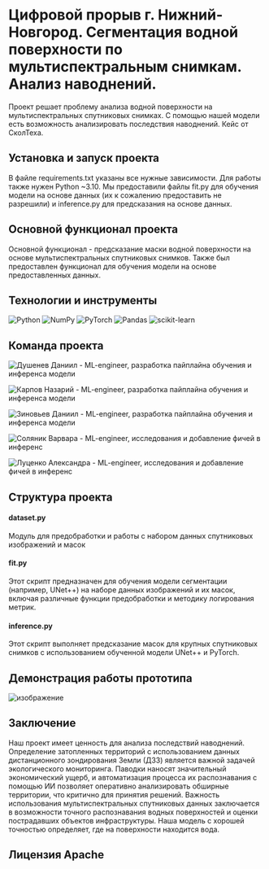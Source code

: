 # Цифровой прорыв г. Нижний-Новгород. Сегментация водной поверхности по мультиспектральным снимкам. Анализ наводнений.

Проект решает проблему анализа водной поверхности на мультиспектральных спутниковых снимках. С помощью нашей модели есть возможность анализировать последствия наводнений. Кейс от СколТеха.

## Установка и запуск проекта
В файле requirements.txt указаны все нужные зависимости. Для работы также нужен Python ~3.10. Мы предоставили файлы fit.py для обучения модели на основе данных (их к сожалению предоставить не разрешили) и inference.py для предсказания на основе данных.

## Основной функционал проекта
Основной функционал - предсказание маски водной поверхности на основе мультиспектральных спутниковых снимков. Также был предоставлен функционал для обучения модели на основе предоставленных данных.

## Технологии и инструменты
![Python](https://img.shields.io/badge/python-3670A0?style=for-the-badge&logo=python&logoColor=ffdd54)
![NumPy](https://img.shields.io/badge/numpy-%23013243.svg?style=for-the-badge&logo=numpy&logoColor=white)
![PyTorch](https://img.shields.io/badge/PyTorch-%23EE4C2C.svg?style=for-the-badge&logo=PyTorch&logoColor=white)
![Pandas](https://img.shields.io/badge/pandas-%23150458.svg?style=for-the-badge&logo=pandas&logoColor=white)
![scikit-learn](https://img.shields.io/badge/scikit--learn-%23F7931E.svg?style=for-the-badge&logo=scikit-learn&logoColor=white)

## Команда проекта
![Душенев Даниил](https://github.com/daniil-dushenev) - ML-engineer, разработка пайплайна обучения и инференса модели

![Карпов Назарий](https://github.com/nazar-karpov) - ML-engineer, разработка пайплайна обучения и инференса модели

![Зиновьев Даниил](https://github.com/Tanjiro00) - ML-engineer, разработка пайплайна обучения и инференса модели

![Соляник Варвара](https://github.com/var-solyanik) - ML-engineer, исследования и добавление фичей в инференс

![Луценко Александра](https://github.com/Lutsenko12) - ML-engineer, исследования и добавление фичей в инференс

## Структура проекта
#### dataset.py
Модуль для предобработки и работы с набором данных спутниковых изображений и масок

#### fit.py
Этот скрипт предназначен для обучения модели сегментации (например, UNet++) на наборе данных изображений и их масок, включая различные функции предобработки и методику логирования метрик.

#### inference.py
Этот скрипт выполняет предсказание масок для крупных спутниковых снимков с использованием обученной модели UNet++ и PyTorch.

## Демонстрация работы прототипа
![изображение](https://github.com/user-attachments/assets/d7683f08-8e56-4e18-8a7a-171006bc0f91)

## Заключение
Наш проект имеет ценность для анализа последствий наводнений. Определение затопленных территорий с использованием данных дистанционного зондирования Земли (ДЗЗ) является важной задачей экологического мониторинга. Паводки наносят значительный экономический ущерб, и автоматизация процесса их распознавания с помощью ИИ позволяет оперативно анализировать обширные территории, что критично для принятия решений. Важность использования мультиспектральных спутниковых данных заключается в возможности точного распознавания водных поверхностей и оценки пострадавших объектов инфраструктуры. Наша модель с хорошей точностью определяет, где на поверхности находится вода.

## Лицензия Apache

